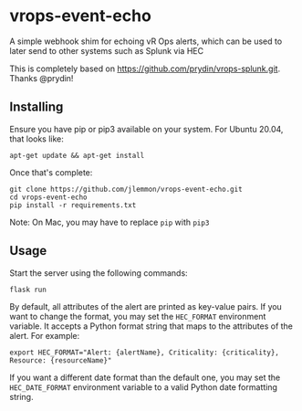 # vrops-event-echo
A simple webhook shim for echoing vR Ops alerts, which can be used to later send to other systems such as Splunk via HEC

This is completely based on https://github.com/prydin/vrops-splunk.git.  Thanks @prydin! 

## Installing
Ensure you have pip or pip3 available on your system.  For Ubuntu 20.04, that looks like:

```
apt-get update && apt-get install 
```

Once that's complete:
```
git clone https://github.com/jlemmon/vrops-event-echo.git
cd vrops-event-echo
pip install -r requirements.txt
```

Note: On Mac, you may have to replace ```pip``` with ```pip3```

## Usage
Start the server using the following commands:

```
flask run
```

By default, all attributes of the alert are printed as key-value pairs. If you want to change the format, you may
set the ```HEC_FORMAT``` environment variable. It accepts a Python format string that maps to the attributes
of the alert. For example:

```
export HEC_FORMAT="Alert: {alertName}, Criticality: {criticality}, Resource: {resourceName}"
```

If you want a different date format than the default one, you may set the ```HEC_DATE_FORMAT``` environment variable
to a valid Python date formatting string.
